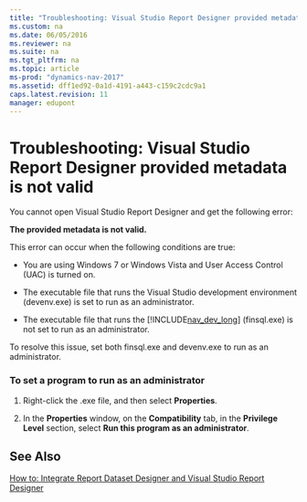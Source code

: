 ```yaml
---
title: "Troubleshooting: Visual Studio Report Designer provided metadata is not valid"
ms.custom: na
ms.date: 06/05/2016
ms.reviewer: na
ms.suite: na
ms.tgt_pltfrm: na
ms.topic: article
ms-prod: "dynamics-nav-2017"
ms.assetid: dff1ed92-0a1d-4191-a443-c159c2cdc9a1
caps.latest.revision: 11
manager: edupont
---
```

# Troubleshooting: Visual Studio Report Designer provided metadata is not valid
You cannot open Visual Studio Report Designer and get the following error:  
  
 **The provided metadata is not valid.**  
  
 This error can occur when the following conditions are true:  
  
-   You are using Windows 7 or Windows Vista and User Access Control \(UAC\) is turned on.  
  
-   The executable file that runs the Visual Studio development environment \(devenv.exe\) is set to run as an administrator.  
  
-   The executable file that runs the [!INCLUDE[nav_dev_long](includes/nav_dev_long_md.md)] \(finsql.exe\) is not set to run as an administrator.  
  
 To resolve this issue, set both finsql.exe and devenv.exe to run as an administrator.  
  
### To set a program to run as an administrator  
  
1.  Right\-click the .exe file, and then select **Properties**.  
  
2.  In the **Properties** window, on the **Compatibility** tab, in the **Privilege Level** section, select **Run this program as an administrator**.  
  
## See Also  
 [How to: Integrate Report Dataset Designer and Visual Studio Report Designer](../Topic/How%20to:%20Integrate%20Report%20Dataset%20Designer%20and%20Visual%20Studio%20Report%20Designer.md)